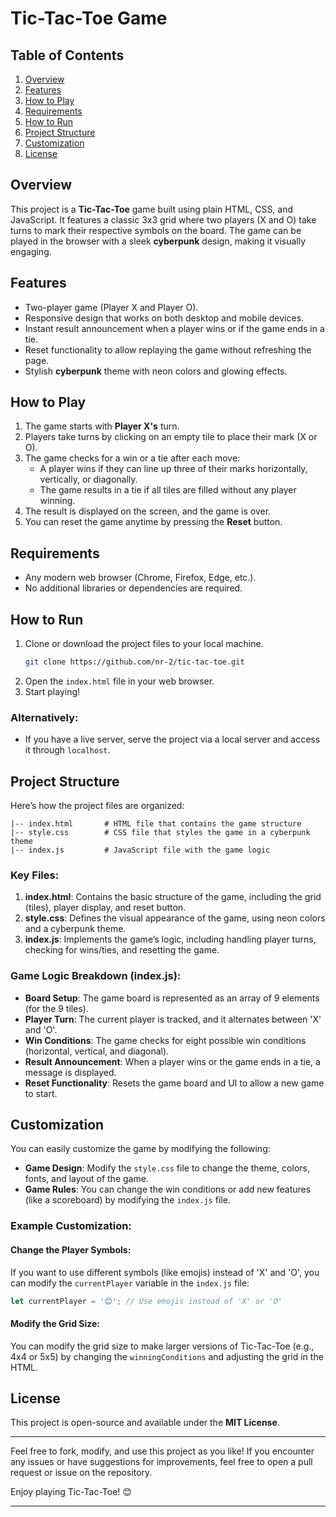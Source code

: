 # Tic-Tac-Toe Game

## Table of Contents
1. [Overview](#overview)
2. [Features](#features)
3. [How to Play](#how-to-play)
4. [Requirements](#requirements)
5. [How to Run](#how-to-run)
6. [Project Structure](#project-structure)
7. [Customization](#customization)
8. [License](#license)

## Overview
This project is a **Tic-Tac-Toe** game built using plain HTML, CSS, and JavaScript. It features a classic 3x3 grid where two players (X and O) take turns to mark their respective symbols on the board. The game can be played in the browser with a sleek **cyberpunk** design, making it visually engaging.

## Features
- Two-player game (Player X and Player O).
- Responsive design that works on both desktop and mobile devices.
- Instant result announcement when a player wins or if the game ends in a tie.
- Reset functionality to allow replaying the game without refreshing the page.
- Stylish **cyberpunk** theme with neon colors and glowing effects.

## How to Play
1. The game starts with **Player X's** turn.
2. Players take turns by clicking on an empty tile to place their mark (X or O).
3. The game checks for a win or a tie after each move:
   - A player wins if they can line up three of their marks horizontally, vertically, or diagonally.
   - The game results in a tie if all tiles are filled without any player winning.
4. The result is displayed on the screen, and the game is over.
5. You can reset the game anytime by pressing the **Reset** button.

## Requirements
- Any modern web browser (Chrome, Firefox, Edge, etc.).
- No additional libraries or dependencies are required.

## How to Run
1. Clone or download the project files to your local machine.
   ```bash
   git clone https://github.com/nr-2/tic-tac-toe.git
   ```
2. Open the `index.html` file in your web browser.
3. Start playing!

### Alternatively:
- If you have a live server, serve the project via a local server and access it through `localhost`.

## Project Structure
Here’s how the project files are organized:

```
|-- index.html       # HTML file that contains the game structure
|-- style.css        # CSS file that styles the game in a cyberpunk theme
|-- index.js         # JavaScript file with the game logic
```

### Key Files:
1. **index.html**: Contains the basic structure of the game, including the grid (tiles), player display, and reset button.
2. **style.css**: Defines the visual appearance of the game, using neon colors and a cyberpunk theme.
3. **index.js**: Implements the game’s logic, including handling player turns, checking for wins/ties, and resetting the game.

### Game Logic Breakdown (index.js):
- **Board Setup**: The game board is represented as an array of 9 elements (for the 9 tiles).
- **Player Turn**: The current player is tracked, and it alternates between 'X' and 'O'.
- **Win Conditions**: The game checks for eight possible win conditions (horizontal, vertical, and diagonal).
- **Result Announcement**: When a player wins or the game ends in a tie, a message is displayed.
- **Reset Functionality**: Resets the game board and UI to allow a new game to start.

## Customization
You can easily customize the game by modifying the following:
- **Game Design**: Modify the `style.css` file to change the theme, colors, fonts, and layout of the game.
- **Game Rules**: You can change the win conditions or add new features (like a scoreboard) by modifying the `index.js` file.
  
### Example Customization:
#### Change the Player Symbols:
If you want to use different symbols (like emojis) instead of 'X' and 'O', you can modify the `currentPlayer` variable in the `index.js` file:
```js
let currentPlayer = '😊'; // Use emojis instead of 'X' or 'O'
```

#### Modify the Grid Size:
You can modify the grid size to make larger versions of Tic-Tac-Toe (e.g., 4x4 or 5x5) by changing the `winningConditions` and adjusting the grid in the HTML.

## License
This project is open-source and available under the **MIT License**.

---

Feel free to fork, modify, and use this project as you like! If you encounter any issues or have suggestions for improvements, feel free to open a pull request or issue on the repository.

Enjoy playing Tic-Tac-Toe! 😊

---

